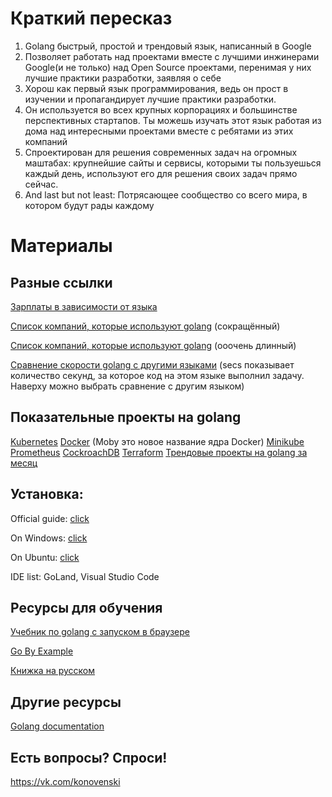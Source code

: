 # Краткий пересказ
1. Golang быстрый, простой и трендовый язык, написанный в Google
2. Позволяет работать над проектами вместе с 
лучшими инжинерами Google(и не только) над Open Source 
проектами, перенимая у них лучшие практики разработки, 
заявляя о себе
3. Хорош как первый язык программирования,
ведь он прост в изучении и пропагандирует лучшие практики 
разработки. 
4. Он используется во всех крупных корпорациях и большинстве
перспективных стартапов. Ты можешь изучать этот язык
работая из дома над интересными проектами вместе с ребятами из 
этих компаний
5. Спроектирован для решения современных задач на огромных маштабах:
крупнейшие сайты и сервисы, которыми ты пользуешься каждый день, 
используют его для решения своих задач прямо сейчас. 
6. And last but not least: Потрясающее сообщество со всего мира, 
в котором будут рады каждому


# Материалы


## Разные ссылки
[Зарплаты в зависимости от языка](https://www.techrepublic.com/article/the-programming-languages-and-skills-that-pay-the-best-in-2019/)

[Список компаний, которые используют golang](https://www.gowitek.com/golang/blog/companies-using-golang) (сокращённый)

[Список компаний, которые используют golang](https://github.com/golang/go/wiki/GoUsers) (ооочень длинный)

[Сравнение скорости golang с другими языками](https://benchmarksgame-team.pages.debian.net/benchmarksgame/fastest/go-python3.html) 
(secs показывает количество секунд, за которое код на этом языке выполнил задачу. Наверху можно выбрать сравнение с другим языком)

## Показательные проекты на golang
[Kubernetes](https://github.com/kubernetes/kubernetes)
[Docker](https://github.com/moby/moby) (Moby это новое название ядра Docker)
[Minikube](https://github.com/kubernetes/minikube)
[Prometheus](https://github.com/prometheus/prometheus)
[CockroachDB](https://github.com/cockroachdb/cockroach)
[Terraform](https://github.com/hashicorp/terraform)
[Трендовые проекты на golang за месяц](https://github.com/trending/go?since=monthly)

## Установка:
Official guide: [click](https://golang.org/doc/install)

On Windows: [click](https://www.digitalocean.com/community/tutorials/how-to-install-go-and-set-up-a-local-programming-environment-on-windows-10)

On Ubuntu: [click](https://tecadmin.net/install-go-on-ubuntu/)

IDE list: GoLand, Visual Studio Code


## Ресурсы для обучения

[Учебник по golang с запуском в браузере](https://tour.golang.org/welcome/1)

[Go By Example](https://gobyexample.com)

[Книжка на русском](http://golang-book.ru)

## Другие ресурсы

[Golang documentation](https://golang.org/doc/)

## Есть вопросы? Спроси!
https://vk.com/konovenski
